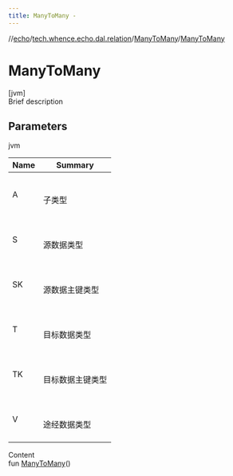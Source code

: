 ```yaml
---
title: ManyToMany -
---
```

//[echo](../../index.md)/[tech.whence.echo.dal.relation](../index.md)/[ManyToMany](index.md)/[ManyToMany](-many-to-many.md)



# ManyToMany  
[jvm]  
Brief description  


## Parameters  
  
jvm  
  
|  Name|  Summary| 
|---|---|
| A| <br><br>子类型<br><br>
| S| <br><br>源数据类型<br><br>
| SK| <br><br>源数据主键类型<br><br>
| T| <br><br>目标数据类型<br><br>
| TK| <br><br>目标数据主键类型<br><br>
| V| <br><br>途经数据类型<br><br>
  
  
Content  
fun [ManyToMany](-many-to-many.md)()  



